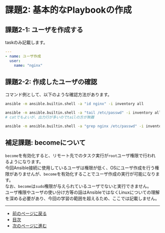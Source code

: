 # 課題2: 基本的なPlaybookの作成

## 課題2-1: ユーザを作成する

taskのみ記載します。

```yaml
---
- name: ユーザ作成
  user:
    name: "nginx"

```

## 課題2-2: 作成したユーザの確認

コマンド例として、以下のような確認方法があります。

```bash
ansible -m ansible.builtin.shell -a "id nginx" -i inventory all
```

```bash
ansible -m ansible.builtin.shell -a "tail /etc/passwd" -i inventory all
# catでもよいが、出力行が多いのでtailの方が無難
```

```bash
ansible -m ansible.builtin.shell -a "grep nginx /etc/passwd" -i inventory all
```

## 補足課題: becomeについて

`become`を有効化すると、リモート先でのタスク実行が`root`ユーザ権限で行われるようになります。  
今回Ansible接続に使用しているユーザは権限が低く、OSにユーザ作成を行う権限がありませんが、`become`を有効化することでユーザ作成の実行が可能になります。  
なお、`become`は`sudo`権限が与えられているユーザでないと実行できません。  
ユーザ権限やユーザの使い分け方等の話はAnsibleではなくLinuxについての理解を深める必要があり、今回の学習の範囲を超えるため、ここでは記載しません。

---

- [前のページに戻る](step3.md)
- [目次](README.md)
- [次のページに進む](step4.md)
